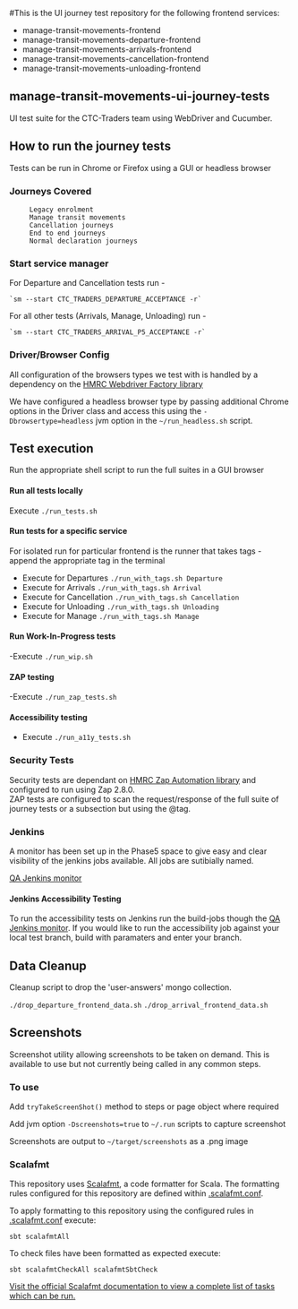 #This is the UI journey test repository for the following frontend services:
- manage-transit-movements-frontend
- manage-transit-movements-departure-frontend
- manage-transit-movements-arrivals-frontend
- manage-transit-movements-cancellation-frontend
- manage-transit-movements-unloading-frontend

## manage-transit-movements-ui-journey-tests
UI test suite for the CTC-Traders team using WebDriver and Cucumber.  

## How to run the journey tests
Tests can be run in Chrome or Firefox using a GUI or headless browser

### Journeys Covered
```
     Legacy enrolment
     Manage transit movements
     Cancellation journeys
     End to end journeys
     Normal declaration journeys
```

### Start service manager
For Departure and Cancellation tests run -

    `sm --start CTC_TRADERS_DEPARTURE_ACCEPTANCE -r`

For all other tests (Arrivals, Manage, Unloading) run -

    `sm --start CTC_TRADERS_ARRIVAL_P5_ACCEPTANCE -r`


### Driver/Browser Config
All configuration of the browsers types we test with is handled by a dependency on the [HMRC Webdriver Factory library](https://github.com/hmrc/webdriver-factory)

We have configured a headless browser type by passing additional Chrome options in the Driver class and access this using the `-Dbrowsertype=headless` jvm option in the `~/run_headless.sh` script.

## Test execution
Run the appropriate shell script to run the full suites in a GUI browser

#### Run all tests locally
Execute `./run_tests.sh`

#### Run tests for a specific service
For isolated run for particular frontend is the runner that takes tags - append the appropriate tag in the terminal
- Execute for Departures `./run_with_tags.sh Departure`
- Execute for Arrivals `./run_with_tags.sh Arrival`
- Execute for Cancellation `./run_with_tags.sh Cancellation`
- Execute for Unloading `./run_with_tags.sh Unloading`
- Execute for Manage `./run_with_tags.sh Manage`

#### Run Work-In-Progress tests
-Execute `./run_wip.sh`

#### ZAP testing
-Execute `./run_zap_tests.sh`

#### Accessibility testing
- Execute `./run_a11y_tests.sh`

### Security Tests
Security tests are dependant on [HMRC Zap Automation library](https://github.com/hmrc/zap-automation) and configured to run using Zap 2.8.0.  
ZAP tests are configured to scan the request/response of the full suite of journey tests or a subsection but using the @tag.

### Jenkins
A monitor has been set up in the Phase5 space to give easy and clear visibility of the jenkins jobs available. All jobs are sutibially named.

[QA Jenkins monitor](https://build.tax.service.gov.uk/job/Common%20Transit%20Convention%20Traders%20Phase%205/view/QA%20Monitor/)


#### Jenkins Accessibility Testing
To run the accessibility tests on Jenkins run the build-jobs though the [QA Jenkins monitor](https://build.tax.service.gov.uk/job/Common%20Transit%20Convention%20Traders%20Phase%205/view/QA%20Monitor/). If you would like to run the accessibility job against your local test branch, build with paramaters and enter your branch.

## Data Cleanup
Cleanup script to drop the 'user-answers' mongo collection.

`./drop_departure_frontend_data.sh`
`./drop_arrival_frontend_data.sh`

## Screenshots
Screenshot utility allowing screenshots to be taken on demand. This is available to use but not currently being called in any common steps.

### To use
Add `tryTakeScreenShot()` method to steps or page object where required

Add jvm option `-Dscreenshots=true` to `~/.run` scripts to capture screenshot

Screenshots are output to `~/target/screenshots` as a .png image

### Scalafmt
 This repository uses [Scalafmt](https://scalameta.org/scalafmt/), a code formatter for Scala. The formatting rules configured for this repository are defined within [.scalafmt.conf](.scalafmt.conf).

 To apply formatting to this repository using the configured rules in [.scalafmt.conf](.scalafmt.conf) execute:

 ```
 sbt scalafmtAll
 ```

 To check files have been formatted as expected execute:

 ```
 sbt scalafmtCheckAll scalafmtSbtCheck
 ```

[Visit the official Scalafmt documentation to view a complete list of tasks which can be run.](https://scalameta.org/scalafmt/docs/installation.html#task-keys)